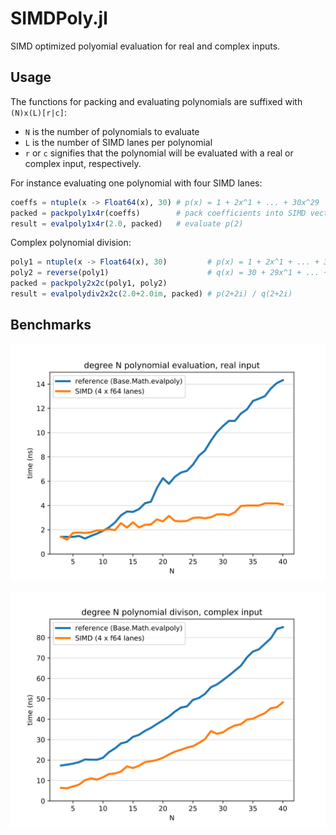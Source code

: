 # SIMDPoly.jl

SIMD optimized polyomial evaluation for real and complex inputs. 

## Usage

The functions for packing and evaluating polynomials are suffixed
with `(N)x(L)[r|c]`:
- `N` is the number of polynomials to evaluate
- `L` is the number of SIMD lanes per polynomial
- `r` or `c` signifies that the polynomial will be evaluated
with a real or complex input, respectively.

For instance evaluating one polynomial with four SIMD lanes:

```julia
coeffs = ntuple(x -> Float64(x), 30) # p(x) = 1 + 2x^1 + ... + 30x^29
packed = packpoly1x4r(coeffs)        # pack coefficients into SIMD vectors
result = evalpoly1x4r(2.0, packed)   # evaluate p(2)
```

Complex polynomial division:
```julia
poly1 = ntuple(x -> Float64(x), 30)         # p(x) = 1 + 2x^1 + ... + 30x^29
poly2 = reverse(poly1)                      # q(x) = 30 + 29x^1 + ... + x^29
packed = packpoly2x2c(poly1, poly2)
result = evalpolydiv2x2c(2.0+2.0im, packed) # p(2+2i) / q(2+2i)
```

## Benchmarks

![real input](assets/bm_plot_real.svg)

![complex input](assets/bm_plot_complex.svg)
